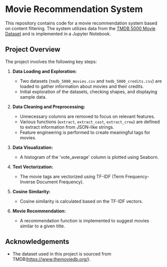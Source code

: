 # Movie Recommendation System

This repository contains code for a movie recommendation system based on content filtering. The system utilizes data from the [TMDB 5000 Movie Dataset](https://www.kaggle.com/tmdb/tmdb-movie-metadata) and is implemented in a Jupyter Notebook.

## Project Overview

The project involves the following key steps:

1. **Data Loading and Exploration:**
   - Two datasets (`tmdb_5000_movies.csv` and `tmdb_5000_credits.csv`) are loaded to gather information about movies and their credits.
   - Initial exploration of the datasets, checking shapes, and displaying sample data.

2. **Data Cleaning and Preprocessing:**
   - Unnecessary columns are removed to focus on relevant features.
   - Various functions (`extract`, `extract_cast`, `extract_crew`) are defined to extract information from JSON-like strings.
   - Feature engineering is performed to create meaningful tags for movies.

3. **Data Visualization:**
   - A histogram of the 'vote_average' column is plotted using Seaborn.

4. **Text Vectorization:**
   - The movie tags are vectorized using TF-IDF (Term Frequency-Inverse Document Frequency).

5. **Cosine Similarity:**
   - Cosine similarity is calculated based on the TF-IDF vectors.

6. **Movie Recommendation:**
   - A recommendation function is implemented to suggest movies similar to a given title.

## Acknowledgements
   - The dataset used in this project is sourced from TMDB(https://www.themoviedb.org/).
